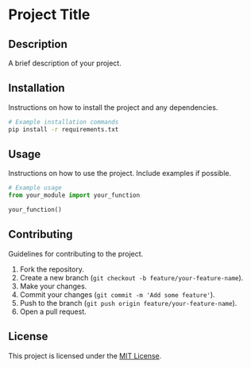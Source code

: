 # Project Title

## Description

A brief description of your project.

## Installation

Instructions on how to install the project and any dependencies.

```bash
# Example installation commands
pip install -r requirements.txt
```

## Usage

Instructions on how to use the project. Include examples if possible.

```python
# Example usage
from your_module import your_function

your_function()
```

## Contributing

Guidelines for contributing to the project.

1. Fork the repository.
2. Create a new branch (`git checkout -b feature/your-feature-name`).
3. Make your changes.
4. Commit your changes (`git commit -m 'Add some feature'`).
5. Push to the branch (`git push origin feature/your-feature-name`).
6. Open a pull request.

## License

This project is licensed under the [MIT License](LICENSE).
